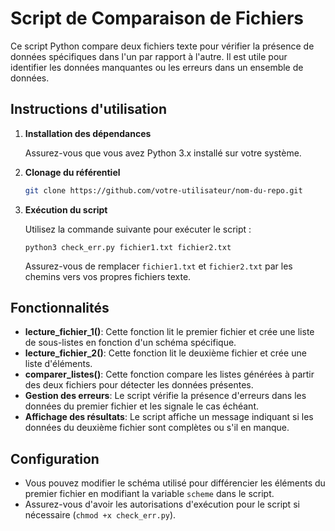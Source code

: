 # Script de Comparaison de Fichiers

Ce script Python compare deux fichiers texte pour vérifier la présence de données spécifiques dans l'un par rapport à l'autre. Il est utile pour identifier les données manquantes ou les erreurs dans un ensemble de données.

## Instructions d'utilisation

1. **Installation des dépendances**

   Assurez-vous que vous avez Python 3.x installé sur votre système.

2. **Clonage du référentiel**

   ```bash
   git clone https://github.com/votre-utilisateur/nom-du-repo.git
   ```

3. **Exécution du script**

   Utilisez la commande suivante pour exécuter le script :

   ```
   python3 check_err.py fichier1.txt fichier2.txt
   ```

   Assurez-vous de remplacer `fichier1.txt` et `fichier2.txt` par les chemins vers vos propres fichiers texte.

## Fonctionnalités

- **lecture_fichier_1()**: Cette fonction lit le premier fichier et crée une liste de sous-listes en fonction d'un schéma spécifique.
- **lecture_fichier_2()**: Cette fonction lit le deuxième fichier et crée une liste d'éléments.
- **comparer_listes()**: Cette fonction compare les listes générées à partir des deux fichiers pour détecter les données présentes.
- **Gestion des erreurs**: Le script vérifie la présence d'erreurs dans les données du premier fichier et les signale le cas échéant.
- **Affichage des résultats**: Le script affiche un message indiquant si les données du deuxième fichier sont complètes ou s'il en manque.

## Configuration

- Vous pouvez modifier le schéma utilisé pour différencier les éléments du premier fichier en modifiant la variable `scheme` dans le script.
- Assurez-vous d'avoir les autorisations d'exécution pour le script si nécessaire (`chmod +x check_err.py`).

